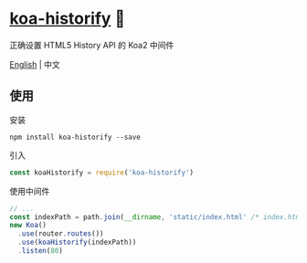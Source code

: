 # [koa-historify](https://github.com/CHOYSEN/koa-historify) 💫
正确设置 HTML5 History API 的 Koa2 中间件 

[English](https://github.com/CHOYSEN/koa-historify/blob/master/README.md) | 中文

## 使用
安装
```
npm install koa-historify --save
```

引入
```js
const koaHistorify = require('koa-historify')
```

使用中间件
```js
// ...
const indexPath = path.join(__dirname, 'static/index.html' /* index.html filepath */)
new Koa()
  .use(router.routes())
  .use(koaHistorify(indexPath))
  .listen(80)
```